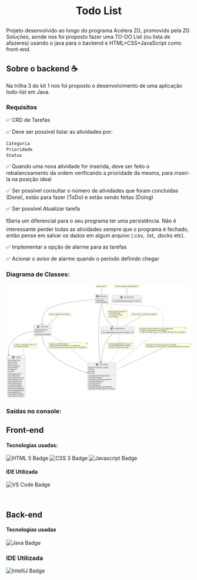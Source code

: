 # <p align ="center"> Todo List </p>

Projeto desenvolvido ao longo do programa Acelera ZG, promovido pela ZG Soluções, aonde nos foi proposto fazer uma TO-DO List (ou lista de afazeres) usando o java para o backend e HTML+CSS+JavaScript como front-end. 

## Sobre o backend ☕
Na trilha 3 do kit 1 nos foi proposto o desenvolvimento de uma aplicação todo-list em Java. 

### Requisitos

✅ CRD de Tarefas

✅ Deve ser possível listar as atividades por:

    Categoria
    Prioridade
    Status

✅ Quando uma nova atividade for inserida, deve ser feito o rebalanceamento da ordem verificando a prioridade da mesma, para inseri-la na posição ideal

✅ Ser possível consultar o número de atividades que foram concluídas (Done), estão para fazer (ToDo) e estão sendo feitas (Doing)

✅ Ser possível Atualizar tarefa

❗Seria um diferencial para o seu programa ter uma persistência. Não é interessante perder todas as atividades sempre que o programa é fechado, então pense em salvar os dados em algum arquivo (.csv, .txt, .docks etc).

✅ Implementar a opção de alarme para as tarefas

✅ Acionar o aviso de alarme quando o período definido chegar

### Diagrama de Classes:

![Diagrama de classes](out/UML/TODO-List.png)


### Saídas no console: 

## Front-end 
#### Tecnologias usadas:
![HTML 5 Badge](https://img.shields.io/badge/HTML5-E34F26?style=for-the-badge&logo=html5&logoColor=white
)
![CSS 3 Badge](https://img.shields.io/badge/CSS3-1572B6?style=for-the-badge&logo=css3&logoColor=white)
![Javascript Badge](https://img.shields.io/badge/JavaScript-323330?style=for-the-badge&logo=javascript&logoColor=F7DF1E
)
#### IDE Utilizada 
![VS Code Badge](https://img.shields.io/badge/Visual%20Studio%20Code-0078d7.svg?style=for-the-badge&logo=visual-studio-code&logoColor=white)

<br>

## Back-end 
#### Tecnologias usadas
![Java Badge](https://img.shields.io/badge/java-%23ED8B00.svg?style=for-the-badge&logo=java&logoColor=white)
### IDE Utilizada
![IntelliJ Badge](https://img.shields.io/badge/IntelliJIDEA-000000.svg?style=for-the-badge&logo=intellij-idea&logoColor=white)
